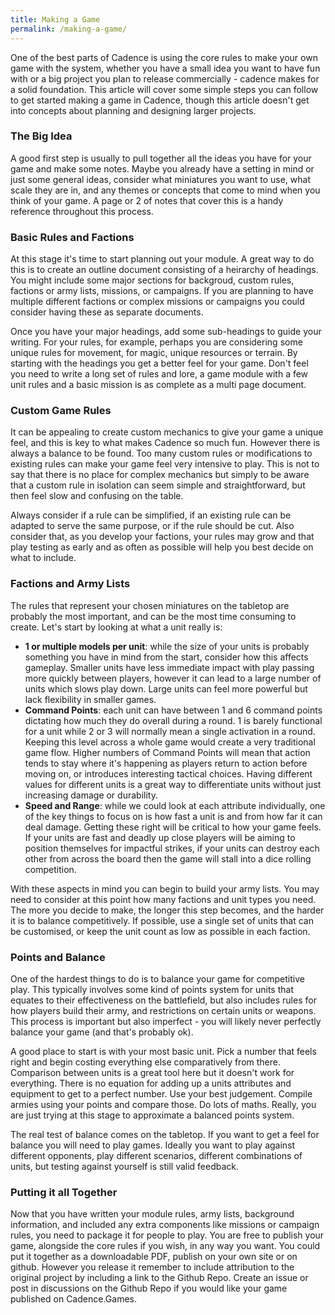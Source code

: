 ```yaml
---
title: Making a Game
permalink: /making-a-game/
---
```


One of the best parts of Cadence is using the core rules to make your own game with the system, whether you have a small idea you want to have fun with or a big project you plan to release commercially - cadence makes for a solid foundation. This article will cover some simple steps you can follow to get started making a game in Cadence, though this article doesn't get into concepts about planning and designing larger projects.

### The Big Idea

A good first step is usually to pull together all the ideas you have for your game and make some notes. Maybe you already have a setting in mind or just some general ideas, consider what miniatures you want to use, what scale they are in, and any themes or concepts that come to mind when you think of your game. A page or 2 of notes that cover this is a handy reference throughout this process.

### Basic Rules and Factions

At this stage it's time to start planning out your module. A great way to do this is to create an outline document consisting of a heirarchy of headings. You might include some major sections for backgroud, custom rules, factions or army lists, missions, or campaigns. If you are planning to have multiple different factions or complex missions or campaigns you could consider having these as separate documents.

Once you have your major headings, add some sub-headings to guide your writing. For your rules, for example, perhaps you are considering some unique rules for movement, for magic, unique resources or terrain. By starting with the headings you get a better feel for your game. Don't feel you need to write a long set of rules and lore, a game module with a few unit rules and a basic mission is as complete as a multi page document.

### Custom Game Rules

It can be appealing to create custom mechanics to give your game a unique feel, and this is key to what makes Cadence so much fun. However there is always a balance to be found. Too many custom rules or modifications to existing rules can make your game feel very intensive to play. This is not to say that there is no place for complex mechanics but simply to be aware that a custom rule in isolation can seem simple and straightforward, but then feel slow and confusing on the table.

Always consider if a rule can be simplified, if an existing rule can be adapted to serve the same purpose, or if the rule should be cut. Also consider that, as you develop your factions, your rules may grow and that play testing as early and as often as possible will help you best decide on what to include.

### Factions and Army Lists

The rules that represent your chosen miniatures on the tabletop are probably the most important, and can be the most time consuming to create. Let's start by looking at what a unit really is:

- **1 or multiple models per unit**: while the size of your units is probably something you have in mind from the start, consider how this affects gameplay. Smaller units have less immediate impact with play passing more quickly between players, however it can lead to a large number of units which slows play down. Large units can feel more powerful but lack flexibility in smaller games.
- **Command Points**: each unit can have between 1 and 6 command points dictating how much they do overall during a round. 1 is barely functional for a unit while 2 or 3 will normally mean a single activation in a round. Keeping this level across a whole game would create a very traditional game flow. Higher numbers of Command Points will mean that action tends to stay where it's happening as players return to action before moving on, or introduces interesting tactical choices. Having different values for different units is a great way to differentiate units without just increasing damage or durability.
- **Speed and Range**: while we could look at each attribute individually, one of the key things to focus on is how fast a unit is and from how far it can deal damage. Getting these right will be critical to how your game feels. If your units are fast and deadly up close players will be aiming to position themselves for impactful strikes, if your units can destroy each other from across the board then the game will stall into a dice rolling competition.

With these aspects in mind you can begin to build your army lists. You may need to consider at this point how many factions and unit types you need. The more you decide to make, the longer this step becomes, and the harder it is to balance competitively. If possible, use a single set of units that can be customised, or keep the unit count as low as possible in each faction.

### Points and Balance

One of the hardest things to do is to balance your game for competitive play. This typically involves some kind of points system for units that equates to their effectiveness on the battlefield, but also includes rules for how players build their army, and restrictions on certain units or weapons. This process is important but also imperfect - you will likely never perfectly balance your game (and that's probably ok).

A good place to start is with your most basic unit. Pick a number that feels right and begin costing everything else comparatively from there. Comparison between units is a great tool here but it doesn't work for everything. There is no equation for adding up a units attributes and equipment to get to a perfect number. Use your best judgement. Compile armies using your points and compare those. Do lots of maths. Really, you are just trying at this stage to approximate a balanced points system.

The real test of balance comes on the tabletop. If you want to get a feel for balance you will need to play games. Ideally you want to play against different opponents, play different scenarios, different combinations of units, but testing against yourself is still valid feedback.

### Putting it all Together

Now that you have written your module rules, army lists, background information, and included any extra components like missions or campaign rules, you need to package it for people to play. You are free to publish your game, alongside the core rules if you wish, in any way you want. You could put it together as a downloadable PDF, publish on your own site or on github. However you release it remember to include attribution to the original project by including a link to the Github Repo. Create an issue or post in discussions on the Github Repo if you would like your game published on Cadence.Games.
